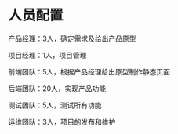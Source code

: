 # 人员配置

产品经理：3人，确定需求及给出产品原型

项目经理：1人，项目管理

前端团队：5人，根据产品经理给出原型制作静态页面

后端团队：20人，实现产品功能

测试团队：5人，测试所有功能

运维团队：3人，项目的发布和维护